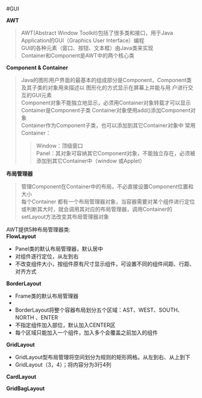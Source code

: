 
#GUI

<b>AWT</b>
>AWT(Abstract Window Toolkit)包括了很多类和接口，用于Java Application的GUI（Graphics User Interface）编程    
>GUI的各种元素（窗口、按钮、文本框）由Java类来实现    
>Container和Component是AWT中的两个核心类

<b>Component & Container</b>

>Java的图形用户界面的最基本的组成部分是Component，Component类及其子类的对象用来描述以 
图形化的方式显示在屏幕上并能与用  户进行交互的GUI元素    
>Component对象不能独立地显示，必须用Container对象转载才可以显示    
>Container是Component子类
>Container对象使用add()添加Component对象      
>Container作为Component子类，也可以添加到其它Container对象中
>常用Container：
>>Window：顶级窗口   
>>Panel：其对象可容纳其它Component对象，不能独立存在，必须被添加到其它Container中（window 或Applet）


<b>布局管理器</b>
> 管理Component在Container中的布局，不必直接设置Component位置和大小    
>每个Container 都有一个布局管理器对象，当容器需要对某个组件进行定位或判断其大时，就会调用其对应的布局管理器，调用Container的setLayout方法改变其布局管理器对象

AWT提供5种布局管理器类:    
<b>FlowLayout</b>
<ul>
   <li>Panel类的默认布局管理器，默认居中</li>
   <li>对组件逐行定位，从左到右</li>
   <li>不改变组件大小，按组件原有尺寸显示组件，可设置不同的组件间距、行距、对齐方式</li>
</ul> 
<b>BorderLayout</b>
<ul>
   <li>Frame类的默认布局管理器 <li>
   <li>BorderLayout将整个容器布局划分五个区域：AST、WEST、SOUTH、NORTH 、ENTER</li>
   <li>不指定组件加入部位，默认加入CENTER区</li>
   <li>每个区域只能加入一个组件，加入多个会覆盖之前加入的组件</li>
</ul>
<b>GridLayout</b> 
<ul><li>GridLayout型布局管理将空间划分为规则的矩形网格。从左到右、从上到下</li><li>GridLayout（3，4）；将内容分为3行4列</li></ul>
<b>CardLayout</b>    

<b>GridBagLayout</b>    


